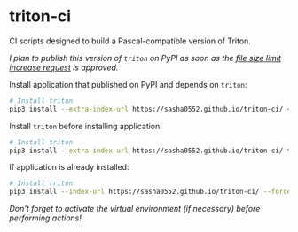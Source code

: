 # triton-ci
CI scripts designed to build a Pascal-compatible version of Triton. 

*I plan to publish this version of `triton` on PyPI as soon as the [file size limit increase request](https://github.com/pypi/support/issues/4295) is approved.*

Install application that published on PyPI and depends on `triton`:
```sh
# Install triton
pip3 install --extra-index-url https://sasha0552.github.io/triton-ci/ <PACKAGE NAME>
```

Install `triton` before installing application:
```sh
# Install triton
pip3 install --extra-index-url https://sasha0552.github.io/triton-ci/ triton==<VERSION>
```

If application is already installed:
```sh
# Install triton
pip3 install --index-url https://sasha0552.github.io/triton-ci/ --force-reinstall --no-deps triton
```

*Don't forget to activate the virtual environment (if necessary) before performing actions!*
